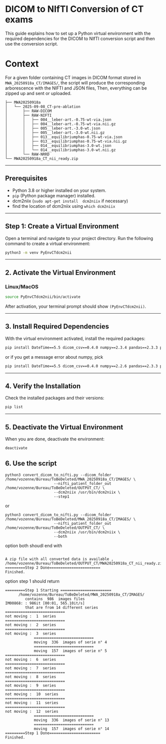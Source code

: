 # DICOM to NIfTI Conversion of CT exams

This guide explains how to set up a Python virtual environment with the required dependencies for the DICOM to NIfTI conversion script and then use the conversion script.

# Context

For a given folder containing CT images in DICOM format stored in `MWA_20250918a_CT/IMAGES/`, the script will produce the corresponding arborescence with the NIFTI and JSON files, Then, everything can be zipped up and sent or uploaded.

```
├── MWA20250918a
│   └── 2025-09-08_CT-pre-ablation
│       ├── RAW-DICOM
│       ├── RAW-NIFTI
│       │   ├── 004__leber-art.-0.75-wt-via.json
│       │   ├── 004__leber-art.-0.75-wt-via.nii.gz
│       │   ├── 005__leber-art.-3.0-wt.json
│       │   ├── 005__leber-art.-3.0-wt.nii.gz
│       │   ├── 013__equilibriumphas-0.75-wt-via.json
│       │   ├── 013__equilibriumphas-0.75-wt-via.nii.gz
│       │   ├── 014__equilibriumphas-3.0-wt.json
│       │   └── 014__equilibriumphas-3.0-wt.nii.gz
│       └── RAW-NRRD
└── MWA20250918a_CT_nii_ready.zip
```

---

## Prerequisites

- Python 3.8 or higher installed on your system.
- `pip` (Python package manager) installed.
- dcm2niix (`sudo apt-get install  dcm2niix` if necessary)
- find the location of dcm2niix using `which dcm2niix`
---

## Step 1: Create a Virtual Environment

Open a terminal and navigate to your project directory. Run the following command to create a virtual environment:

```bash
python3 -m venv PyEnvCTdcm2nii

```
---

## 2. Activate the Virtual Environment

### Linux/MacOS

```bash
source PyEnvCTdcm2nii/bin/activate
```

After activation, your terminal prompt should show `(PyEnvCTdcm2nii)`.

---

## 3. Install Required Dependencies

With the virtual environment activated, install the required packages:

```bash
pip install DateTime==5.5 dicom_csv==0.4.0 numpy==2.3.4 pandas==2.3.3 pydicom==3.0.1
```

or if you get a message error about numpy, pick

```bash
pip install DateTime==5.5 dicom_csv==0.4.0 numpy==2.2.6 pandas==2.3.3 pydicom==3.0.1
```

---

## 4. Verify the Installation

Check the installed packages and their versions:

```bash
pip list
```

---

## 5. Deactivate the Virtual Environment

When you are done, deactivate the environment:

```bash
deactivate
```


## 6. Use the script

```
python3 convert_dicom_to_nifti.py --dicom_folder /home/vozenne/Bureau/ToBeDeleted/MWA_20250918a_CT/IMAGES/ \
                      --nifti_patient_folder_out /home/vozenne/Bureau/ToBeDeleted/OUTPUT_CT/ \
                      --dcm2niix /usr/bin/dcm2niix \
                      --step1
```

or

```
python3 convert_dicom_to_nifti.py --dicom_folder /home/vozenne/Bureau/ToBeDeleted/MWA_20250918a_CT/IMAGES/ \
                      --nifti_patient_folder_out /home/vozenne/Bureau/ToBeDeleted/OUTPUT_CT/ \
                      --dcm2niix /usr/bin/dcm2niix \
                      --both
```

option both shoudl end with 
```

A zip file with all converted data is available ,   /home/vozenne/Bureau/ToBeDeleted/OUTPUT_CT/MWA20250918a_CT_nii_ready.zip
=========Step 2 Done=======================
Finished.

```

option step 1 should return

```
=========Step 1 Starting =======================
      /home/vozenne/Bureau/ToBeDeleted/MWA_20250918a_CT/IMAGES/
         contains  986  images files
IM00868: : 986it [00:01, 565.10it/s]
         that are from 14 different series
===========================
not moving :  1  series
===========================
not moving :  2  series
===========================
not moving :  3  series
             ===========================
             moving  336  images of serie n° 4
             ===========================
             moving  157  images of serie n° 5
===========================
not moving :  6  series
===========================
not moving :  7  series
===========================
not moving :  8  series
===========================
not moving :  9  series
===========================
not moving :  10  series
===========================
not moving :  11  series
===========================
not moving :  12  series
             ===========================
             moving  336  images of serie n° 13
             ===========================
             moving  157  images of serie n° 14
=========Step 1 Done=======================
Finished.
```